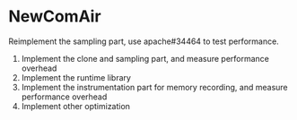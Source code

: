 # NewComAir

Reimplement the sampling part, use apache#34464 to test performance.

1. Implement the clone and sampling part, and measure performance overhead
2. Implement the runtime library
3. Implement the instrumentation part for memory recording, and measure performance overhead
4. Implement other optimization 
